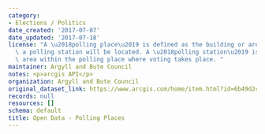 ```yaml
---
category:
- Elections / Politics
date_created: '2017-07-07'
date_updated: '2017-07-18'
license: "A \u2018polling place\u2019 is defined as the building or area in which\
  \ a polling station will be located. A \u2018polling station\u2019 is the room or\
  \ area within the polling place where voting takes place. "
maintainer: Argyll and Bute Council
notes: <p>arcgis API</p>
organization: Argyll and Bute Council
original_dataset_link: https://www.arcgis.com/home/item.html?id=6b49d2cc9ce44026a3fc232461780c42
records: null
resources: []
schema: default
title: Open Data - Polling Places
---
```

